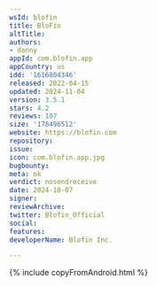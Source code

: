 ```yaml
---
wsId: blofin
title: BloFin
altTitle: 
authors:
- danny
appId: com.blofin.app
appCountry: us
idd: '1616804346'
released: 2022-04-15
updated: 2024-11-04
version: 3.5.1
stars: 4.2
reviews: 107
size: '178496512'
website: https://blofin.com
repository: 
issue: 
icon: com.blofin.app.jpg
bugbounty: 
meta: ok
verdict: nosendreceive
date: 2024-10-07
signer: 
reviewArchive: 
twitter: Blofin_Official
social: 
features: 
developerName: Blofin Inc.

---
```


{% include copyFromAndroid.html %}
